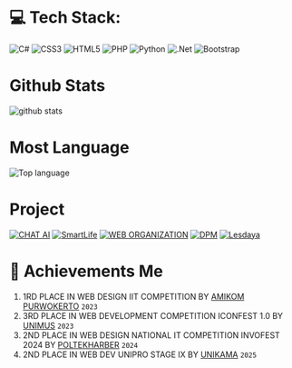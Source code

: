 # 💻 Tech Stack:
![C#](https://img.shields.io/badge/c%23-%23239120.svg?style=for-the-badge&logo=c-sharp&logoColor=white) ![CSS3](https://img.shields.io/badge/css3-%231572B6.svg?style=for-the-badge&logo=css3&logoColor=white) ![HTML5](https://img.shields.io/badge/html5-%23E34F26.svg?style=for-the-badge&logo=html5&logoColor=white) ![PHP](https://img.shields.io/badge/php-%23777BB4.svg?style=for-the-badge&logo=php&logoColor=white) ![Python](https://img.shields.io/badge/python-3670A0?style=for-the-badge&logo=python&logoColor=ffdd54) ![.Net](https://img.shields.io/badge/.NET-5C2D91?style=for-the-badge&logo=.net&logoColor=white) ![Bootstrap](https://img.shields.io/badge/bootstrap-%23563D7C.svg?style=for-the-badge&logo=bootstrap&logoColor=white) 

# Github Stats
![github stats](https://github-readme-stats.vercel.app/api?username=vebriannn&show_icons=truek)
<br>

# Most Language
<img src="https://github-readme-stats.vercel.app/api/top-langs/?username=vebriannn&layout=compact" alt="Top language">

# Project

<a href="https://github.com/vebriannn/CHAT-AI"><img title="CHAT AI" src="https://github-readme-stats.vercel.app/api/pin/?username=vebriannn&repo=CHAT-AI"></a>
<a href="https://github.com/vebriannn/SmartLife"><img title="SmartLife" src="https://github-readme-stats.vercel.app/api/pin/?username=vebriannn&repo=Smartlife"></a>
<a href="https://github.com/vebriannn/WebOrganizationTeam"><img title="WEB ORGANIZATION" src="https://github-readme-stats.vercel.app/api/pin/?username=vebriannn&repo=WebOrganizationTeam"></a>
<a href="https://github.com/vebriannn/DPM"><img title="DPM" src="https://github-readme-stats.vercel.app/api/pin/?username=vebriannn&repo=DPM"></a>
<a href="https://github.com/vebriannn/Lesdaya"><img title="Lesdaya" src="https://github-readme-stats.vercel.app/api/pin/?username=vebriannn&repo=Lesdaya"></a>

# 🏅 Achievements Me

1. 1RD PLACE IN WEB DESIGN IIT COMPETITION BY [AMIKOM PURWOKERTO](https://drive.google.com/drive/folders/1olmMKnyyXRbRhdkjzA12kWnr6RmC4KE_?usp=sharing) `2023`
2. 3RD PLACE IN WEB DEVELOPMENT COMPETITION ICONFEST 1.0 BY [UNIMUS](https://drive.google.com/drive/folders/1CStJeOBAA5OEd-2MAUxDhQb2VlKAbk48?usp=sharing) `2023`
3. 2ND PLACE IN WEB DESIGN NATIONAL IT COMPETITION INVOFEST 2024 BY [POLTEKHARBER](https://drive.google.com/drive/folders/1GAhLQyTWY6JCYstN8zvWEP4UY_2EDwTx?usp=sharing) `2024`
4. 2ND PLACE IN WEB DEV UNIPRO STAGE IX BY [UNIKAMA](https://drive.google.com/drive/folders/10ivb8SVT67fJwxUvlNusHQeBwaxhgRAw?usp=sharing) `2025`

